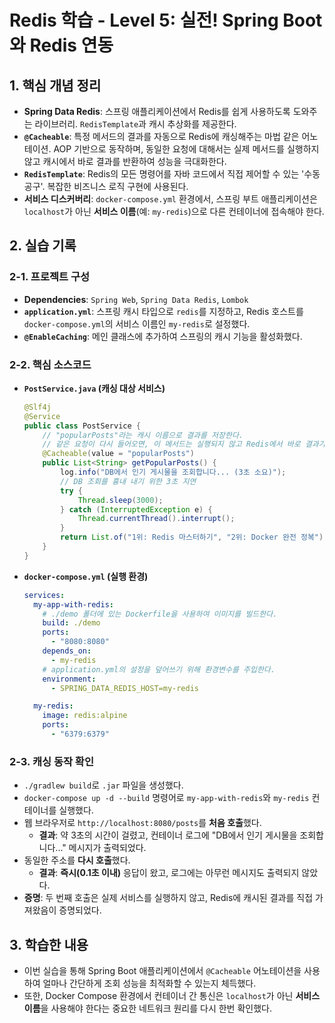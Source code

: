 # Redis 학습 - Level 5: 실전! Spring Boot와 Redis 연동

## 1. 핵심 개념 정리
- **Spring Data Redis**: 스프링 애플리케이션에서 Redis를 쉽게 사용하도록 도와주는 라이브러리. `RedisTemplate`과 캐시 추상화를 제공한다.
- **`@Cacheable`**: 특정 메서드의 결과를 자동으로 Redis에 캐싱해주는 마법 같은 어노테이션. AOP 기반으로 동작하며, 동일한 요청에 대해서는 실제 메서드를 실행하지 않고 캐시에서 바로 결과를 반환하여 성능을 극대화한다.
- **`RedisTemplate`**: Redis의 모든 명령어를 자바 코드에서 직접 제어할 수 있는 '수동 공구'. 복잡한 비즈니스 로직 구현에 사용된다.
- **서비스 디스커버리**: `docker-compose.yml` 환경에서, 스프링 부트 애플리케이션은 `localhost`가 아닌 **서비스 이름**(예: `my-redis`)으로 다른 컨테이너에 접속해야 한다.

## 2. 실습 기록

### 2-1. 프로젝트 구성
- **Dependencies**: `Spring Web`, `Spring Data Redis`, `Lombok`
- **`application.yml`**: 스프링 캐시 타입으로 `redis`를 지정하고, Redis 호스트를 `docker-compose.yml`의 서비스 이름인 `my-redis`로 설정했다.
- **`@EnableCaching`**: 메인 클래스에 추가하여 스프링의 캐시 기능을 활성화했다.

### 2-2. 핵심 소스코드

- **`PostService.java` (캐싱 대상 서비스)**
  ```java
  @Slf4j
  @Service
  public class PostService {
      // "popularPosts"라는 캐시 이름으로 결과를 저장한다.
      // 같은 요청이 다시 들어오면, 이 메서드는 실행되지 않고 Redis에서 바로 결과가 반환된다.
      @Cacheable(value = "popularPosts")
      public List<String> getPopularPosts() {
          log.info("DB에서 인기 게시물을 조회합니다... (3초 소요)");
          // DB 조회를 흉내 내기 위한 3초 지연
          try {
              Thread.sleep(3000);
          } catch (InterruptedException e) {
              Thread.currentThread().interrupt();
          }
          return List.of("1위: Redis 마스터하기", "2위: Docker 완전 정복");
      }
  }
  ```
- **`docker-compose.yml` (실행 환경)**
    ```yaml
    services:
      my-app-with-redis:
        # ./demo 폴더에 있는 Dockerfile을 사용하여 이미지를 빌드한다.
        build: ./demo
        ports:
          - "8080:8080"
        depends_on:
          - my-redis
        # application.yml의 설정을 덮어쓰기 위해 환경변수를 주입한다.
        environment:
          - SPRING_DATA_REDIS_HOST=my-redis
    
      my-redis:
        image: redis:alpine
        ports:
          - "6379:6379"
    ```
### 2-3. 캐싱 동작 확인
- `./gradlew build`로 `.jar` 파일을 생성했다.
- `docker-compose up -d --build` 명령어로 `my-app-with-redis`와 `my-redis` 컨테이너를 실행했다.
- 웹 브라우저로 `http://localhost:8080/posts`를 **처음 호출**했다.
    - **결과**: 약 3초의 시간이 걸렸고, 컨테이너 로그에 "DB에서 인기 게시물을 조회합니다..." 메시지가 출력되었다.
- 동일한 주소를 **다시 호출**했다.
    - **결과**: **즉시(0.1초 이내)** 응답이 왔고, 로그에는 아무런 메시지도 출력되지 않았다.
- **증명**: 두 번째 호출은 실제 서비스를 실행하지 않고, Redis에 캐시된 결과를 직접 가져왔음이 증명되었다.

## 3. 학습한 내용
- 이번 실습을 통해 Spring Boot 애플리케이션에서 `@Cacheable` 어노테이션을 사용하여 얼마나 간단하게 조회 성능을 최적화할 수 있는지 체득했다.
- 또한, Docker Compose 환경에서 컨테이너 간 통신은 `localhost`가 아닌 **서비스 이름**을 사용해야 한다는 중요한 네트워크 원리를 다시 한번 확인했다.